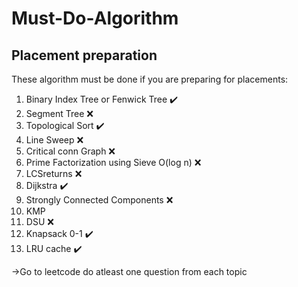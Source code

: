 # Must-Do-Algorithm
## Placement preparation

These algorithm must be done if you are preparing for placements:
1. Binary Index Tree or Fenwick Tree ✔️
2. Segment Tree ❌
3. Topological Sort ✔️
4. Line Sweep ❌
5. Critical conn Graph ❌
6. Prime Factorization using Sieve O(log n)  ❌
7. LCSreturns ❌
8. Dijkstra ✔️
9. Strongly Connected Components ❌
10. KMP
11. DSU ❌
12. Knapsack 0-1 ✔️
13. LRU cache ✔️

->Go to leetcode do atleast one question from each topic


